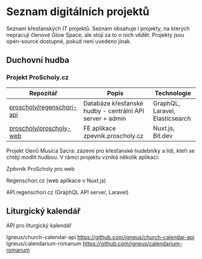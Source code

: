 # Seznam digitálních projektů
Seznam křesťanských IT projektů. Seznam obsahuje i projekty, na kterých nepracují členové Glow Space, ale stojí za to o nich vědět. 
Projekty jsou open-source dostupné, pokud není uvedeno jinak.

## Duchovní hudba

### Projekt ProScholy.cz
| Repozitář  | Popis | Technologie |
| ------------- | ------------- | ------------- |
| [proscholy/regenschori-api](https://github.com/proscholy/regenschori-api)  | Databáze křesťanské hudby - centrální API server + admin | GraphQL, Laravel, Elasticsearch |
| [proscholy/proscholy-web](https://github.com/proscholy/proscholy-web) | FE aplikace zpevnik.proscholy.cz | Nuxt.js, Bit.dev |

Projekt členů Musica Sacra: zázemí pro křesťanské hudebníky a lidi, kteří se chtějí modlit hudbou. V rámci projektu vzniká několik aplikací:

Zpěvník ProScholy pro web

Regenschori.cz (web aplikace v Nuxt.js)

API.regenschori.cz (GraphQL API server, Laravel)

## Liturgický kalendář
API pro liturgický kalendář

Igneus/church-calendar-api https://github.com/igneus/church-calendar-api
Igneus/calendarium-romanum https://github.com/igneus/calendarium-romanum




